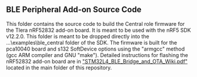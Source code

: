 ## BLE Peripheral Add-on Source Code

This folder contains the source code to build the Central role firmware for the Tlera nRF52832 add-on board. It is meant to be used with the nRF5 SDK v12.2.0. This folder is meant to be dropped directly into the ...\examples\ble_central folder of the SDK. The firmware is built for the pca10040 board and s132 SoftDevice options using the "armgcc" method (gcc ARM compiler and GNU "make"). Detailed instructions for flashing the nRF52832 add-on board are in ["STM32L4_BLE_Bridge_and_OTA_Wiki.pdf"](https://github.com/gregtomasch/Tlera_nRF52_MCU_Add_On_Board/blob/master/STM32L4_BLE_Bridge_and_OTA_Wiki.pdf) located in the main folder of this repository.
